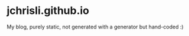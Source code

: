 jchrisli.github.io
==================

My blog, purely static, not generated with a generator but hand-coded :)
